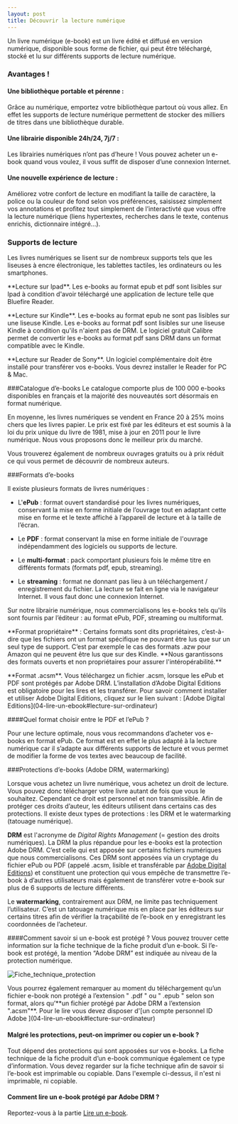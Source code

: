 ```yaml
---
layout: post
title: Découvrir la lecture numérique
---
```


Un livre numérique (e-book) est un livre édité et diffusé en version numérique, disponible sous forme de fichier, qui peut être téléchargé, stocké et lu sur différents supports de lecture numérique.

### Avantages !

#### Une bibliothèque portable et pérenne :
Grâce au numérique, emportez votre bibliothèque partout où vous allez. En effet les supports de lecture numérique permettent de stocker des milliers de titres dans une bibliothèque durable.

#### Une librairie disponible 24h/24, 7j/7 :
Les librairies numériques n’ont pas d’heure ! Vous pouvez acheter un e-book quand vous voulez, il vous suffit de disposer d’une connexion Internet.

#### Une nouvelle expérience de lecture :
Améliorez votre confort de lecture en modifiant la taille de caractère, la police ou la couleur de fond selon vos préférences, saisissez simplement vos annotations et profitez tout simplement de l’interactivté que vous offre la lecture numérique (liens hypertextes, recherches dans le texte, contenus enrichis, dictionnaire intégré…).

### Supports de lecture

Les livres numériques se lisent sur de nombreux supports tels que les liseuses à encre électronique, les tablettes tactiles, les ordinateurs ou les smartphones.

<p class="warning">**Lecture sur Ipad**.
Les e-books au format epub et pdf sont lisibles sur Ipad à condition d'avoir téléchargé une application de lecture telle que Bluefire Reader.</p>

<p class="warning">**Lecture sur Kindle**. Les e-books au format epub ne sont pas lisibles sur une liseuse Kindle.
Les e-books au format pdf sont lisibles sur une liseuse Kindle à condition qu'ils n'aient pas de DRM. Le logiciel gratuit Calibre permet de convertir les e-books au format pdf sans DRM dans un format compatible avec le Kindle.</p>

<p class="warning">**Lecture sur Reader de Sony**. Un logiciel complémentaire doit être installé pour transférer vos e-books. Vous devrez installer le Reader for PC & Mac.</p>

###Catalogue d’e-books
Le catalogue comporte plus de 100 000 e-books disponibles en français et la majorité des nouveautés sort désormais en format numérique.

En moyenne, les livres numériques se vendent en France 20 à 25% moins chers que les livres papier. Le prix est fixé par les éditeurs et est soumis à la loi du prix unique du livre de 1981, mise à jour en 2011 pour le livre numérique. Nous vous proposons donc le meilleur prix du marché.

Vous trouverez également de nombreux ouvrages gratuits ou à prix réduit ce qui vous permet de découvrir de nombreux auteurs.

###Formats d’e-books

Il existe plusieurs formats de livres numériques :

* L'**ePub** : format ouvert standardisé pour les livres numériques, conservant la mise en forme initiale de l’ouvrage tout en adaptant cette mise en forme et le texte affiché à l’appareil de lecture et à la taille de l’écran.

* Le **PDF** : format conservant la mise en forme initiale de l'ouvrage indépendamment des logiciels ou supports de lecture.

* Le **multi-format** : pack comportant plusieurs fois le même titre en différents formats (formats pdf, epub, streaming).

* Le **streaming** : format ne donnant pas lieu à un téléchargement / enregistrement du fichier. La lecture se fait en ligne via le navigateur Internet. Il vous faut donc une connexion Internet.

Sur notre librairie numérique, nous commercialisons les e-books tels qu'ils sont fournis par l’éditeur : au format ePub, PDF, streaming ou multiformat.

<p class="warning">**Format propriétaire** : Certains formats sont dits propriétaires, c’est-à-dire que les fichiers ont un format spécifique ne pouvant être lus que sur un seul type de support. C’est par exemple le cas des formats .azw pour Amazon qui ne peuvent être lus que sur des Kindle. **Nous garantissons des formats ouverts et non propriétaires pour assurer l'intéropérabilité.**</p>

<p class="warning">**Format .acsm**. Vous téléchargez un fichier .acsm, lorsque les ePub et PDF sont protégés par Adobe DRM. L’installation d’Adobe Digital Editions est obligatoire pour les lires et les transférer. Pour savoir comment installer et utiliser Adobe Digital Editions, cliquez sur le lien suivant : [Adobe Digital Editions](04-lire-un-ebook#lecture-sur-ordinateur)</p>

####Quel format choisir entre le PDF et l’ePub ?

Pour une lecture optimale, nous vous recommandons d’acheter vos e-books en format ePub. Ce format est en effet le plus adapté à la lecture numérique car il s’adapte aux différents supports de lecture et vous permet de
modifier la forme de vos textes avec beaucoup de facilité.

###Protections d’e-books (Adobe DRM, watermarking)

Lorsque vous achetez un livre numérique, vous achetez un droit de lecture. Vous pouvez donc télécharger votre livre autant de fois que vous le souhaitez. Cependant ce droit est personnel et non transmissible.
Afin de protéger ces droits d’auteur, les éditeurs utilisent dans certains cas des protections.
Il existe deux types de protections : les DRM et le watermarking (tatouage numérique).

**DRM** est l'acronyme de *Digital Rights Management* (= gestion des droits numériques). La DRM la plus répandue pour les e-books est la protection Adobe DRM. C’est celle qui est apposée sur certains fichiers numériques que nous commercialisons. Ces DRM sont apposées via un cryptage du fichier ePub ou PDF (appelé .acsm, lisible et transférable par [Adobe Digital Editions](04-lire-un-ebook#lecture-sur-ordinateur)) et constituent une protection qui vous empêche de transmettre l’e-book à d’autres utilisateurs mais également de transférer votre e-book sur plus de 6 supports de lecture différents.

Le **watermarking**, contrairement aux DRM, ne limite pas techniquement l’utilisateur. C’est un tatouage numérique mis en place par les éditeurs sur certains titres afin de vérifier la traçabilité de l’e-book en y enregistrant les coordonnées de l’acheteur.


####Comment savoir si un e-book est protégé ?
Vous pouvez trouver cette information sur la fiche technique de la fiche produit d’un e-book. Si l’e-book est protégé, la mention “Adobe DRM” est indiquée au niveau de la protection numérique.

![Fiche_technique_protection](media/help-pages/02_Decouvrir_la_lecture_numerique_2_MB.jpg)

<p class="warning">Vous pourrez également remarquer au moment du téléchargement qu’un fichier e-book non protégé a l’extension " .pdf " ou " .epub " selon son format, alors qu’**un fichier protégé par Adobe DRM a l’extension ".acsm"**. Pour le lire vous devez disposer d'[un compte personnel ID Adobe ](04-lire-un-ebook#lecture-sur-ordinateur)</p>

#### Malgré les protections, peut-on imprimer ou copier un e-book ?
Tout dépend des protections qui sont apposées sur vos e-books. La fiche technique de la fiche produit d’un e-book communique également ce type d’information. Vous devez regarder sur la fiche technique afin de savoir si l’e-book est imprimable ou copiable. Dans l'exemple ci-dessus, il n'est ni imprimable, ni copiable.

#### Comment lire un e-book protégé par Adobe DRM ?
Reportez-vous à la partie [Lire un e-book](04-lire-un-ebook).
